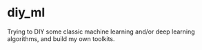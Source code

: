 # diy_ml
Trying to DIY some classic machine learning and/or deep learning algorithms, and build my own toolkits.

